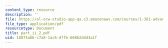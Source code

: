 ```yaml
---
content_type: resource
description: ''
file: https://ol-ocw-studio-app-qa.s3.amazonaws.com/courses/1-361-advanced-soil-mechanics-fall-2004/18875a66c7a81ac6dffb60862ddd3a1f_part_ii_2.pdf
file_type: application/pdf
resourcetype: Document
title: part_ii_2.pdf
uid: 18875a66-c7a8-1ac6-dffb-60862ddd3a1f
---
```

